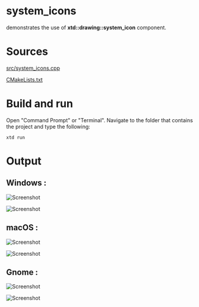# system_icons

demonstrates the use of **xtd::drawing::system_icon** component.

# Sources

[src/system_icons.cpp](src/system_icons.cpp)

[CMakeLists.txt](CMakeLists.txt)

# Build and run

Open "Command Prompt" or "Terminal". Navigate to the folder that contains the project and type the following:

```shell
xtd run
```

# Output

## Windows :

![Screenshot](../../../docs/pictures/examples/system_icons_w.png)

![Screenshot](../../../docs/pictures/examples/system_icons_wd.png)

## macOS :

![Screenshot](../../../docs/pictures/examples/system_icons_m.png)

![Screenshot](../../../docs/pictures/examples/system_icons_md.png)

## Gnome :

![Screenshot](../../../docs/pictures/examples/system_icons_g.png)

![Screenshot](../../../docs/pictures/examples/system_icons_gd.png)
